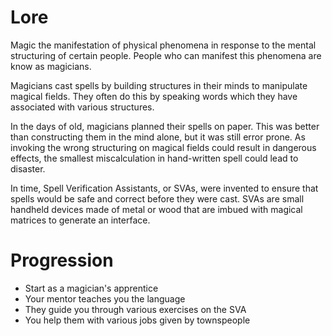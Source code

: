 # Lore

Magic the manifestation of physical phenomena in response to the mental structuring of certain people.
People who can manifest this phenomena are know as magicians.

Magicians cast spells by building structures in their minds to manipulate magical fields.
They often do this by speaking words which they have associated with various structures.

In the days of old, magicians planned their spells on paper. This was better than constructing
them in the mind alone, but it was still error prone. As invoking the wrong structuring
on magical fields could result in dangerous effects, the smallest miscalculation in
hand-written spell could lead to disaster.

In time, Spell Verification Assistants, or SVAs, were invented to ensure that spells would
be safe and correct before they were cast. SVAs are small handheld devices made of metal or
wood that are imbued with magical matrices to generate an interface.

# Progression

- Start as a magician's apprentice
- Your mentor teaches you the language
- They guide you through various exercises on the SVA
- You help them with various jobs given by townspeople
